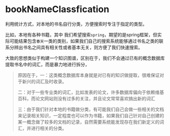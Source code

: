# bookNameClassfication
利用统计方式，对本地的书名自行分类，方便搜索时专注于指定的类型。

比如，本地有各种书籍，其中 我们希望搜索`spring`，期望的是spring框架，但实际可能结果包含`春天`一类的类别，如果我们自己的搜索系统能够通过书名之类的联系分辨出书名之间具有相关性或者基本无关，则方便了我们快速搜索。

大致的思想类似于构建一个知识图谱，区别在于，我们不会通过已有的概念数据库提取书名中的词汇，而是暴力地进行拆分，

> 原因在于，一：这类概念数据库本身就是对已有的知识做提取，很难保证对于新兴的词汇及时收录。
>
> 二：对于一些专业类的词汇，比如发表的论文，许多数据库偏向于依赖维基百科，而论文网站则没有过多的关注，并且论文常常喜欢搞出新的词汇
>
> 三：由于我们针对本地的书籍做分类，有可能我们自己会做一些相关的文档来记录相关知识，一定程度也可以作为书籍，如果我们自己针对自己创建的某一概念做了较多的文档的记录，自然需要系统能发现存在我们新定义的词汇，并进行相关的分类。
